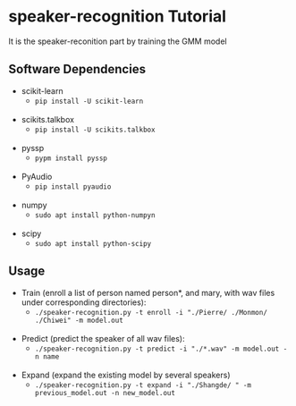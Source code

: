 # speaker-recognition Tutorial
It is the speaker-reconition part by training the GMM model

## Software Dependencies
- scikit-learn 
    - `pip install -U scikit-learn` <br>
    <br>
- scikits.talkbox 
    - `pip install -U scikits.talkbox` <br>
    <br>
- pyssp
    - `pypm install pyssp` <br>
    <br>
- PyAudio
    - `pip install pyaudio` <br>
    <br>
- numpy
    - `sudo apt install python-numpyn` <br>
    <br>
- scipy
    - `sudo apt install python-scipy` <br>

## Usage
- Train (enroll a list of person named person*, and mary, with wav files under corresponding directories): <br>
    - `./speaker-recognition.py -t enroll -i "./Pierre/ ./Monmon/ ./Chiwei" -m model.out` <br>
    <br>
- Predict (predict the speaker of all wav files): <br>
    - `./speaker-recognition.py -t predict -i "./*.wav" -m model.out -n name` <br>
    <br>
- Expand (expand the existing model by several speakers) <br>
    - `./speaker-recognition.py -t expand -i "./Shangde/ " -m previous_model.out -n new_model.out` <br>
